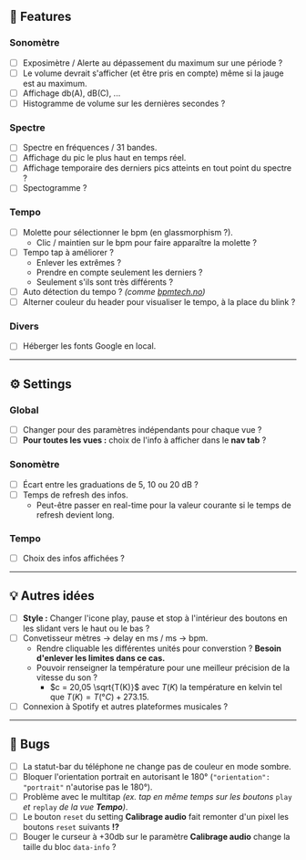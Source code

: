 ## 🧩 Features

### Sonomètre

- [ ] Exposimètre / Alerte au dépassement du maximum sur une période ?
- [ ] Le volume devrait s'afficher (et être pris en compte) même si la jauge est au maximum.
- [ ] Affichage db(A), dB\(C), ...
- [ ] Histogramme de volume sur les dernières secondes ?

### Spectre

- [ ] Spectre en fréquences / 31 bandes.
- [ ] Affichage du pic le plus haut en temps réel.
- [ ] Affichage temporaire des derniers pics atteints en tout point du spectre ?
- [ ] Spectogramme ?

### Tempo

- [ ] Molette pour sélectionner le bpm (en glassmorphism ?).
  - Clic / maintien sur le bpm pour faire apparaître la molette ?
- [ ] Tempo tap à améliorer ?
  - Enlever les extrêmes ?
  - Prendre en compte seulement les derniers ?
  - Seulement s'ils sont très différents ?
- [ ] Auto détection du tempo ? *(comme [bpmtech.no](https://bpmtech.no))*
- [ ] Alterner couleur du header pour visualiser le tempo, à la place du blink ?

### Divers

- [ ] Héberger les fonts Google en local.

---

## ⚙️ Settings

### Global

- [ ] Changer pour des paramètres indépendants pour chaque vue ?
- [ ] **Pour toutes les vues :** choix de l'info à afficher dans le **nav tab** ?

### Sonomètre

- [ ] Écart entre les graduations de 5, 10 ou 20 dB ?
- [ ] Temps de refresh des infos.
  - Peut-être passer en real-time pour la valeur courante si le temps de refresh devient long.

### Tempo

- [ ] Choix des infos affichées ?

---

## 💡 Autres idées

- [ ] **Style :** Changer l'icone play, pause et stop à l'intérieur des boutons en les slidant vers le haut ou le bas ?
- [ ] Convetisseur mètres → delay en ms / ms → bpm.
  - Rendre cliquable les différentes unités pour converstion ? **Besoin d'enlever les limites dans ce cas.**
  - Pouvoir renseigner la température pour une meilleur précision de la vitesse du son ?
    - $c = 20,05 \sqrt{T(K)}$ avec $T(K)$ la température en kelvin tel que $T(K) = T(°C) + 273.15$.
- [ ] Connexion à Spotify et autres plateformes musicales ?

---

## 🐞 Bugs

- [ ] La statut-bar du téléphone ne change pas de couleur en mode sombre.
- [ ] Bloquer l'orientation portrait en autorisant le 180° (`"orientation": "portrait"` n'autorise pas le 180°).
- [ ] Problème avec le multitap *(ex. tap en même temps sur les boutons* `play` *et* `replay` *de la vue **Tempo**)*.
- [ ] Le bouton `reset` du setting **Calibrage audio** fait remonter d'un pixel les boutons `reset` suivants **!?**
- [ ] Bouger le curseur à +30db sur le paramètre **Calibrage audio** change la taille du bloc `data-info` ?
